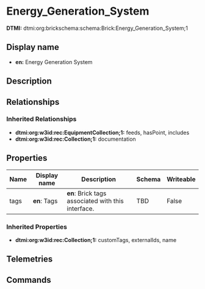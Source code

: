 # Energy_Generation_System
**DTMI:** dtmi:org:brickschema:schema:Brick:Energy_Generation_System;1
## Display name
- **en:** Energy Generation System
## Description
## Relationships
### Inherited Relationships
* **dtmi:org:w3id:rec:EquipmentCollection;1:** feeds, hasPoint, includes
* **dtmi:org:w3id:rec:Collection;1:** documentation
## Properties
|Name|Display name|Description|Schema|Writeable|
|-|-|-|-|-|
|tags|**en**: Tags|**en**: Brick tags associated with this interface.|TBD|False
### Inherited Properties
* **dtmi:org:w3id:rec:Collection;1:** customTags, externalIds, name
## Telemetries
## Commands
